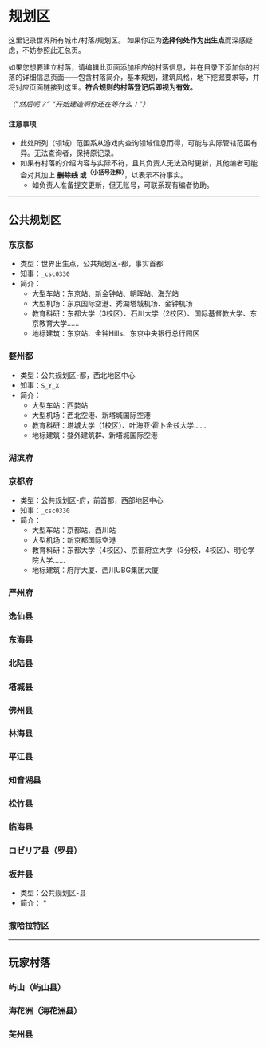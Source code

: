 # 规划区

这里记录世界所有城市/村落/规划区。
如果你正为**选择何处作为出生点**而深感疑虑，不妨参照此汇总页。

如果您想要建立村落，请编辑此页面添加相应的村落信息，并在目录下添加你的村落的详细信息页面——包含村落简介，基本规划，建筑风格，地下挖掘要求等，并将对应页面链接到这里。**符合规则的村落登记后即视为有效。**  

*（“然后呢？” “开始建造啊你还在等什么！”）*

#### 注意事项

* 此处所列（领域）范围系从游戏内查询领域信息而得，可能与实际管辖范围有异。无法查询者，保持原记录。
* 如果有村落的介绍内容与实际不符，且其负责人无法及时更新，其他编者可能会对其加上 **~~删除线~~ 或<sup>（小括号注释）</sup>**，以表示不符事实。
  * 如负责人准备提交更新，但无账号，可联系现有编者协助。


* * *

## 公共规划区

### 东京都

* 类型：世界出生点，公共规划区-都，事实首都
* 知事：`_csc0330`
* 简介：
  * 大型车站：东京站、新金钟站、朝晖站、海光站
  * 大型机场：东京国际空港、秀湖塔城机场、金钟机场
  * 教育科研：东都大学（3校区）、石川大学（2校区）、国际基督教大学、东京教育大学……
  * 地标建筑：东京站、金钟Hills、东京中央银行总行园区


### 婺州都

* 类型：公共规划区-都，西北地区中心
* 知事：`S_Y_X`
* 简介：
  * 大型车站：西婺站
  * 大型机场：西北空港、新塔城国际空港
  * 教育科研：塔城大学（1校区）、叶海亚·霍卜金兹大学……
  * 地标建筑：婺外建筑群、新塔城国际空港


### 湖滨府

### 京都府

* 类型：公共规划区-府，前首都，西部地区中心
* 知事：`_csc0330`
* 简介：
  * 大型车站：京都站、西川站
  * 大型机场：新京都国际空港
  * 教育科研：东都大学（4校区）、京都府立大学（3分校，4校区）、明伦学院大学……
  * 地标建筑：府厅大厦、西川UBG集团大厦


### 严州府
### 逸仙县
### 东海县
### 北陆县
### 塔城县
### 佛州县
### 林海县
### 平江县
### 知音湖县
### 松竹县
### 临海县
### ロゼリア县（罗县）
### 坂井县

* 类型：公共规划区-县
* 简介：
  * 
### 撒哈拉特区

* * *

## 玩家村落

### 屿山（屿山县）



### 海花洲（海花洲县）

### 芜州县

<!-- TODO: 补充简介 -->
